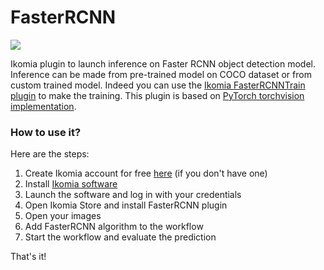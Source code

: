 # FasterRCNN

![](https://blog.ikomia.com/wp-content/uploads/2021/02/fasterrcnn.jpg)

Ikomia plugin to launch inference on Faster RCNN object detection model. Inference can be made from pre-trained model on COCO dataset or from custom trained model. Indeed you can use the [Ikomia FasterRCNNTrain plugin](https://github.com/Ikomia-dev/FasterRCNNTrain) to make the training. This plugin is based on [PyTorch torchvision implementation](https://github.com/pytorch/vision).

### How to use it?
Here are the steps:

1. Create Ikomia account for free [here](https://ikomia.com/accounts/signup/) (if you don't have one)
2. Install [Ikomia software](https://ikomia.com/en/download)
3. Launch the software and log in with your credentials
4. Open Ikomia Store and install FasterRCNN plugin
5. Open your images
6. Add FasterRCNN algorithm to the workflow
7. Start the workflow and evaluate the prediction

That's it!
